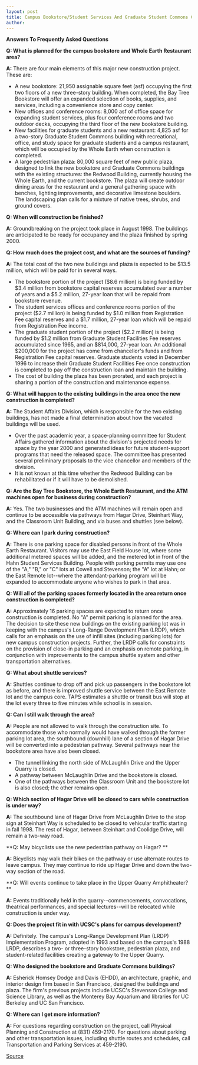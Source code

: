 ```yaml
---
layout: post
title: Campus Bookstore/Student Services And Graduate Student Commons Construction Project
author: 
---
```


**Answers To Frequently Asked Questions**

**Q: What is planned for the campus bookstore and Whole Earth Restaurant area?**

**A:** There are four main elements of this major new construction project. These are:
* A new bookstore: 21,950 assignable square feet (asf) occupying the first two floors of a new three-story building. When completed, the Bay Tree Bookstore will offer an expanded selection of books, supplies, and services, including a convenience store and copy center.
* New offices and conference rooms: 8,000 asf of office space for expanding student services, plus four conference rooms and two outdoor decks, occupying the third floor of the new bookstore building.
* New facilities for graduate students and a new restaurant: 4,825 asf for a two-story Graduate Student Commons building with recreational, office, and study space for graduate students and a campus restaurant, which will be occupied by the Whole Earth when construction is completed.
* A large pedestrian plaza: 80,000 square feet of new public plaza, designed to link the new bookstore and Graduate Commons buildings with the existing structures: the Redwood Building, currently housing the Whole Earth, and the current bookstore. The plaza will create outdoor dining areas for the restaurant and a general gathering space with benches, lighting improvements, and decorative limestone boulders. The landscaping plan calls for a mixture of native trees, shrubs, and ground covers.

**Q: When will construction be finished?**

**A:** Groundbreaking on the project took place in August 1998. The buildings are anticipated to be ready for occupancy and the plaza finished by spring 2000.

**Q: How much does the project cost, and what are the sources of funding?**

**A:** The total cost of the two new buildings and plaza is expected to be $13.5 million, which will be paid for in several ways.
* The bookstore portion of the project ($8.6 million) is being funded by $3.4 million from bookstore capital reserves accumulated over a number of years and a $5.2 million, 27-year loan that will be repaid from bookstore revenue.
* The student services offices and conference rooms portion of the project ($2.7 million) is being funded by $1.0 million from Registration Fee capital reserves and a $1.7 million, 27-year loan which will be repaid from Registration Fee income.
* The graduate student portion of the project ($2.2 million) is being funded by $1.2 million from Graduate Student Facilities Fee reserves accumulated since 1965, and an $814,000, 27-year loan. An additional $200,000 for the project has come from chancellor's funds and from Registration Fee capital reserves. Graduate students voted in December 1996 to increase their Graduate Student Facilities Fee once construction is completed to pay off the construction loan and maintain the building.
* The cost of building the plaza has been prorated, and each project is sharing a portion of the construction and maintenance expense.

**Q: What will happen to the existing buildings in the area once the new construction is completed?**

**A:** The Student Affairs Division, which is responsible for the two existing buildings, has not made a final determination about how the vacated buildings will be used.
* Over the past academic year, a space-planning committee for Student Affairs gathered information about the division's projected needs for space by the year 2000 and generated ideas for future student-support programs that need the released space. The committee has presented several preliminary proposals to the vice chancellor and members of the division.
* It is not known at this time whether the Redwood Building can be rehabilitated or if it will have to be demolished.

**Q: Are the Bay Tree Bookstore, the Whole Earth Restaurant, and the ATM machines open for business during construction?**

**A:** Yes. The two businesses and the ATM machines will remain open and continue to be accessible via pathways from Hagar Drive, Steinhart Way, and the Classroom Unit Building, and via buses and shuttles (see below).

**Q: Where can I park during construction?**

**A:** There is one parking space for disabled persons in front of the Whole Earth Restaurant. Visitors may use the East Field House lot, where some additional metered spaces will be added, and the metered lot in front of the Hahn Student Services Building. People with parking permits may use one of the "A," "B," or "C" lots at Cowell and Stevenson; the "A" lot at Hahn; or the East Remote lot--where the attendant-parking program will be expanded to accommodate anyone who wishes to park in that area.

**Q: Will all of the parking spaces formerly located in the area return once construction is completed?**

**A:** Approximately 16 parking spaces are expected to return once construction is completed. No "A" permit parking is planned for the area. The decision to site these new buildings on the existing parking lot was in keeping with the campus's Long-Range Development Plan (LRDP), which calls for an emphasis on the use of infill sites (including parking lots) for new campus construction projects. Further, the LRDP calls for constraints on the provision of close-in parking and an emphasis on remote parking, in conjunction with improvements to the campus shuttle system and other transportation alternatives.

**Q: What about shuttle services?**

**A:** Shuttles continue to drop off and pick up passengers in the bookstore lot as before, and there is improved shuttle service between the East Remote lot and the campus core. TAPS estimates a shuttle or transit bus will stop at the lot every three to five minutes while school is in session.

**Q: Can I still walk through the area?**

**A:** People are not allowed to walk through the construction site. To accommodate those who normally would have walked through the former parking lot area, the southbound (downhill) lane of a section of Hagar Drive will be converted into a pedestrian pathway. Several pathways near the bookstore area have also been closed.
* The tunnel linking the north side of McLaughlin Drive and the Upper Quarry is closed.
* A pathway between McLaughlin Drive and the bookstore is closed.
* One of the pathways between the Classroom Unit and the bookstore lot is also closed; the other remains open.

**Q: Which section of Hagar Drive will be closed to cars while construction is under way?**

**A:** The southbound lane of Hagar Drive from McLaughlin Drive to the stop sign at Steinhart Way is scheduled to be closed to vehicular traffic starting in fall 1998. The rest of Hagar, between Steinhart and Coolidge Drive, will remain a two-way road.

**Q: May bicyclists use the new pedestrian pathway on Hagar? **

**A:** Bicyclists may walk their bikes on the pathway or use alternate routes to leave campus. They may continue to ride up Hagar Drive and down the two-way section of the road.

**Q: Will events continue to take place in the Upper Quarry Amphitheater? **

**A:** Events traditionally held in the quarry--commencements, convocations, theatrical performances, and special lectures--will be relocated while construction is under way.

**Q: Does the project fit in with UCSC's plans for campus development?**

**A:** Definitely. The campus's Long-Range Development Plan (LRDP) Implementation Program, adopted in 1993 and based on the campus's 1988 LRDP, describes a two- or three-story bookstore, pedestrian plaza, and student-related facilities creating a gateway to the Upper Quarry.

**Q: Who designed the bookstore and Graduate Commons buildings?**

**A:** Esherick Homsey Dodge and Davis (EHDD), an architecture, graphic, and interior design firm based in San Francisco, designed the buildings and plaza. The firm's previous projects include UCSC's Stevenson College and Science Library, as well as the Monterey Bay Aquarium and libraries for UC Berkeley and UC San Francisco.

**Q: Where can I get more information?**

**A:** For questions regarding construction on the project, call Physical Planning and Construction at (831) 459-2170. For questions about parking and other transportation issues, including shuttle routes and schedules, call Transportation and Parking Services at 459-2190.

[Source](http://www1.ucsc.edu/oncampus/currents/98-99/09-21/construct.htm "Permalink to Bookstore/Graduate Commons construction fact sheet: 09-21-98")